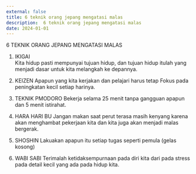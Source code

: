 ```yaml
---
external: false
title: 6 teknik orang jepang mengatasi malas
description:  6 teknik orang jepang mengatasi malas
date: 2024-01-01
---
```


6 TEKNIK ORANG JEPANG MENGATASI MALAS

1.	IKIGAI  
    Kita hidup pasti mempunyai tujuan hidup, dan tujuan hidup itulah yang menjadi dasar untuk kita melangkah ke depannya.

2.	KEIZEN
    Apapun yang kita kerjakan dan pelajari harus tetap Fokus pada peningkatan kecil setiap harinya.

3.	TEKNIK PMODORO
    Bekerja selama 25 menit tanpa gangguan apapun dan 5 menit istirahat.

4.	HARA HARI BU
    Jangan makan saat perut terasa masih kenyang karena akan menghambat pekerjaan kita dan kita juga akan menjadi malas bergerak.

5.	SHOSHIN
    Lakuakan apapun itu setiap tugas seperti pemula (gelas kosong)

6.	WABI SABI
    Terimalah ketidaksempurnaan pada diri kita dari pada stress pada detail kecil yang ada pada hidup kita.
